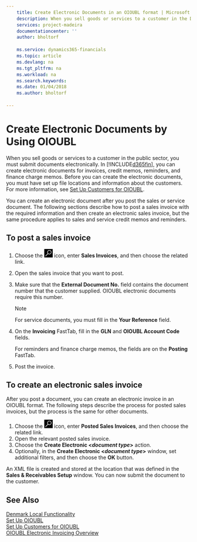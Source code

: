 ```yaml
---
    title: Create Electronic Documents in an OIOUBL format | Microsoft Docs
    description: When you sell goods or services to a customer in the Danish public sector, you must submit documents electronically. This topic describes how to do that.
    services: project-madeira
    documentationcenter: ''
    author: bholtorf

    ms.service: dynamics365-financials
    ms.topic: article
    ms.devlang: na
    ms.tgt_pltfrm: na
    ms.workload: na
    ms.search.keywords:
    ms.date: 01/04/2018
    ms.author: bholtorf

---
```

# Create Electronic Documents by Using OIOUBL
When you sell goods or services to a customer in the public sector, you must submit documents electronically. In [!INCLUDE[d365fin](../../includes/d365fin_md.md)], you can create electronic documents for invoices, credit memos, reminders, and finance charge memos. Before you can create the electronic documents, you must have set up file locations and information about the customers. For more information, see [Set Up Customers for OIOUBL](how-to-set-up-customers-for-oioubl.md).  

You can create an electronic document after you post the sales or service document. The following sections describe how to post a sales invoice with the required information and then create an electronic sales invoice, but the same procedure applies to sales and service credit memos and reminders.  

## To post a sales invoice  
1.  Choose the ![Search for Page or Report](../../media/ui-search/search_small.png "Search for Page or Report icon") icon, enter **Sales Invoices**, and then choose the related link.  
2.  Open the sales invoice that you want to post.  
3.  Make sure that the **External Document No.** field contains the document number that the customer supplied. OIOUBL electronic documents require this number.

    > [!Note]  
    > For service documents, you must fill in the **Your Reference** field.  

4.  On the **Invoicing** FastTab, fill in the **GLN** and **OIOUBL Account Code** fields.  

    For reminders and finance charge memos, the fields are on the **Posting** FastTab.  

5.  Post the invoice.  

## To create an electronic sales invoice  
After you post a document, you can create an electronic invoice in an OIOUBL format. The following steps describe the process for posted sales invoices, but the process is the same for other documents.

1.  Choose the ![Search for Page or Report](../../media/ui-search/search_small.png "Search for Page or Report icon") icon, enter **Posted Sales Invoices**, and then choose the related link.  
2.  Open the relevant posted sales invoice.  
3.  Choose the **Create Electronic <*document type*>** action.  
4.  Optionally, in the **Create Electronic <*document type*>** window, set additional filters, and then choose the **OK** button.  

An XML file is created and stored at the location that was defined in the **Sales & Receivables Setup** window. You can now submit the document to the customer.  

## See Also  
[Denmark Local Functionality](denmark-local-functionality.md)  
 [Set Up OIOUBL](how-to-set-up-oioubl.md)   
 [Set Up Customers for OIOUBL](how-to-set-up-customers-for-oioubl.md)   
 [OIOUBL Electronic Invoicing Overview](oioubl-electronic-invoicing-overview.md)
